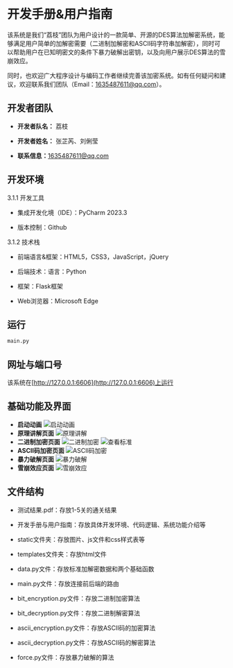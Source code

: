 # 开发手册&用户指南

该系统是我们“荔枝”团队为用户设计的一款简单、开源的DES算法加解密系统，能够满足用户简单的加解密需要（二进制加解密和ASCII码字符串加解密），同时可以帮助用户在已知明密文的条件下暴力破解出密钥，以及向用户展示DES算法的雪崩效应。

同时，也欢迎广大程序设计与编码工作者继续完善该加密系统。如有任何疑问和建议，欢迎联系我们团队（Email：[1635487611@qq.com](mailto:1635487611@qq.com)）。


## **开发者团队**

* **开发者队名：** 荔枝

* **开发者姓名：** 张芷芮、刘俐莹

* **联系信息：**[1635487611@qq.com](mailto:1635487611@qq.com)

## **开发环境**

3.1.1 开发工具

* 集成开发化境（IDE）：PyCharm 2023.3

* 版本控制：Github

3.1.2 技术栈

* 前端语言&框架：HTML5，CSS3，JavaScript，jQuery

* 后端技术：语言：Python

* 框架：Flask框架

* Web浏览器：Microsoft Edge

## **运行**

```bash
main.py
```

## **网址与端口号**

该系统在[http://127.0.0.1:6606](http://127.0.0.1:6606)上运行


## **基础功能及界面**

* **启动动画**
![启动动画](https://i-blog.csdnimg.cn/direct/7734c0d2641d428eafcec6cebef2aa80.png#pic_center)
* **原理讲解页面**
![原理讲解](https://i-blog.csdnimg.cn/direct/70cbce4272ff4c1cb91d616e40346ff6.png#pic_center)
* **二进制加密页面**
![二进制加密](https://i-blog.csdnimg.cn/direct/b57b3982a2614bf9b05340501c33a1e9.png#pic_center)
![查看标准](https://i-blog.csdnimg.cn/direct/698c2d560e5841ebb83616df0e7aee64.png#pic_center)
* **ASCII码加密页面**
![ASCII码加密](https://i-blog.csdnimg.cn/direct/98fba6ca5265441199d1f5db896dc435.png#pic_center)
* **暴力破解页面**
![暴力破解](https://i-blog.csdnimg.cn/direct/32d73daeae20481eb64b115142a63457.png#pic_center)
* **雪崩效应页面**
![雪崩效应](https://i-blog.csdnimg.cn/direct/89d6501f85da4d83bf29c47e8d211af8.png#pic_center)

## **文件结构**
* 测试结果.pdf：存放1-5关的通关结果
* 开发手册与用户指南：存放具体开发环境、代码逻辑、系统功能介绍等
* static文件夹：存放图片、js文件和css样式表等
* templates文件夹：存放html文件

* data.py文件：存放标准加解密数据和两个基础函数

* main.py文件：存放连接前后端的路由

* bit_encryption.py文件：存放二进制加密算法

* bit_decryption.py文件：存放二进制解密算法

* ascii_encryption.py文件：存放ASCII码的加密算法

* ascii_decryption.py文件：存放ASCII码的解密算法

* force.py文件：存放暴力破解的算法
